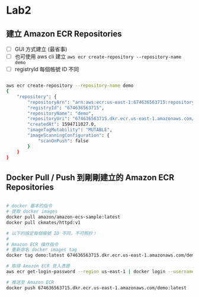 # Lab2

## 建立 Amazon ECR Repositories

- [ ] GUI 方式建立 (最省事)
- [ ] 也可使用 aws cli 建立 `aws ecr create-repository --repository-name demo`
- [ ] registryId 每個帳號 ID 不同

```bash

aws ecr create-repository --repository-name demo
{
    "repository": {
        "repositoryArn": "arn:aws:ecr:us-east-1:674636563715:repository/demo",
        "registryId": "674636563715",
        "repositoryName": "demo",
        "repositoryUri": "674636563715.dkr.ecr.us-east-1.amazonaws.com/demo",
        "createdAt": 1594711027.0,
        "imageTagMutability": "MUTABLE",
        "imageScanningConfiguration": {
            "scanOnPush": false
        }
    }
}

```

## Docker Pull / Push 到剛剛建立的 Amazon ECR Repositories

```bash

# docker 基本的指令
# 提取 docker images
docker pull amazon/amazon-ecs-sample:latest
docker pull ckmates/httpd:v1

# 以下的設定每個帳號 ID 不同，不可照抄！
#
# Amazon ECR 操作指令
# 重新命名 docker images tag
docker tag demo:latest 674636563715.dkr.ecr.us-east-1.amazonaws.com/demo:latest

# 取得 Amazon ECR 登入憑證 
aws ecr get-login-password --region us-east-1 | docker login --username AWS --password-stdin 674636563715.dkr.ecr.us-east-1.amazonaws.com

# 推送至 Amazon ECR
docker push 674636563715.dkr.ecr.us-east-1.amazonaws.com/demo:latest

```
